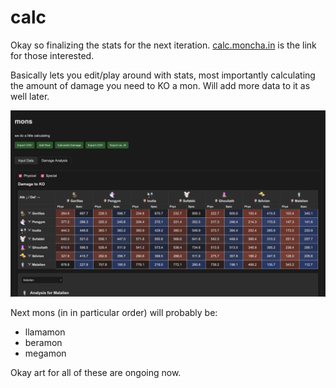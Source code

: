 # calc

Okay so finalizing the stats for the next iteration. [calc.moncha.in](https://calc.moncha.in) is the link for those interested.

Basically lets you edit/play around with stats, most importantly calculating the amount of damage you need to KO a mon. Will add more data to it as well later.

<img src="./assets/calc-1.png">


Next mons (in in particular order) will probably be:

- llamamon
- beramon
- megamon

Okay art for all of these are ongoing now.